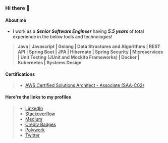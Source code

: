### Hi there 👋

#### About me
- I work as a ***Senior Software Engineer*** having ***5.5 years*** of total experience in the below tools and technologies!

> **Java | Javascript | Golang | Data Structures and Algorithms | REST API | Spring Boot | JPA | Hibernate | Spring Security | Microservices | Unit Testing (JUnit and Mockito Frameworks) | Docker | Kubernetes | Systems Design**

#### Certifications
>- [AWS Certified Solutions Architect - Associate (SAA-C02)](https://www.credly.com/users/harishankar97/badges)

#### Here're the links to my profiles
>- [LinkedIn](https://www.linkedin.com/in/Harishankar97)
>- [Stackoverflow](https://stackoverflow.com/users/17200622/harishankar-bhat-r)
>- [Medium](https://harishankar97.medium.com/)
>- [Credly Badges](https://www.credly.com/users/harishankar97/badges)
>- [Polywork](http://poly.work/harishankar97)
>- [Twitter](https://twitter.com/harishankar97)
